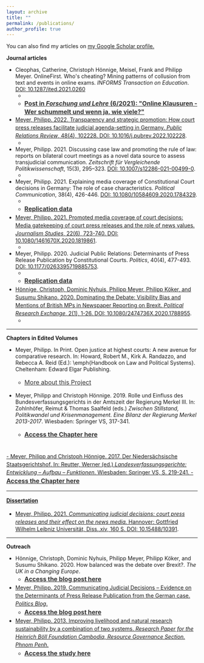 ```yaml
---
layout: archive
title: ""
permalink: /publications/
author_profile: true
---
```

<script type='text/javascript' src='https://d1bxh8uas1mnw7.cloudfront.net/assets/embed.js'></script>

You can also find my articles on <u><a href="https://scholar.google.de/citations?user=mk7kDiQAAAAJ&hl=de">my Google Scholar profile</a>.</u>

<b>Journal articles</b>
- Cleophas, Catherine, Christoph Hönnige, Meisel, Frank and Philipp Meyer. OnlineFirst. Who's cheating? Mining patterns of collusion from text and events in online exams. <i>INFORMS Transaction on Education</i>. [DOI: 10.1287/ited.2021.0260](https://pubsonline.informs.org/doi/abs/10.1287/ited.2021.0260)
   - <div data-badge-popover="right" data-badge-type="4" data-doi="https://doi.org/10.1287/ited.2021.0260" data-hide-no-mentions="true" class="altmetric-embed"></div>
   - <span style="font-size: medium;"><a style="line-height: 1.5;" href="https://www.forschung-und-lehre.de/heftarchiv/ausgabe-621/ "><span style="color: #333333;"><span style="font-size: medium;"> <b>Post in <i>Forschung und Lehre</i> (6/2021): "Online Klausuren - Wer schummelt und wenn ja, wie viele?"</b> </span></span> 
- Meyer, Philipp. 2022. Transparency and strategic promotion: How court press releases facilitate judicial agenda-setting in Germany. <i>Public Relations Review</i>, 48(4), 102228. [DOI: 10.1016/j.pubrev.2022.102228](https://doi.org/10.1016/j.pubrev.2022.102228).
   - <div data-badge-popover="right" data-badge-type="4" data-doi="https://doi.org/10.1016/j.pubrev.2022.102228" data-hide-no-mentions="true" class="altmetric-embed"></div>
- Meyer, Philipp. 2021. Discussing case law and promoting the rule of law: reports on bilateral court meetings as a novel data source to assess transjudicial communication. <i>Zeitschrift für Vergleichende Politikwissenschaft</i>, 15(3), 295–323. [DOI: 10.1007/s12286-021-00499-0](https://doi.org/10.1007/s12286-021-00499-0).
    - <div data-badge-popover="right" data-badge-type="4" data-doi="https://doi.org/10.1007/s12286-021-00499-0" data-hide-no-mentions="true" class="altmetric-embed"></div>
- Meyer, Philipp. 2021. Explaining media coverage of Constitutional Court decisions in Germany: The role of case characteristics. <i>Political Communication</i>, 38(4), 426-446. [DOI: 10.1080/10584609.2020.1784329](https://doi.org/10.1080/10584609.2020.1784329).
    - <div data-badge-popover="right" data-badge-type="4" data-doi="https://doi.org/10.1080/10584609.2020.1784329" data-hide-no-mentions="true" class="altmetric-embed"></div>
    - <span style="font-size: medium;"><a style="line-height: 1.5;" href="https://doi.org/10.17605/OSF.IO/HFY4K"><span style="color: #333333;"><span style="font-size: medium;"> <b>Replication data</b> </span></span>
- Meyer, Philipp. 2021. Promoted media coverage of court decisions: Media gatekeeping of court press releases and the role of news values. <i>Journalism Studies</i>, 22(6), 723-740. [DOI: 10.1080/1461670X.2020.1819861](https://doi.org/10.1080/1461670X.2020.1819861).
    - <div data-badge-popover="right" data-badge-type="4" data-doi="https://doi.org/10.1080/1461670X.2020.1819861" data-hide-no-mentions="true" class="altmetric-embed"></div> 
- Meyer, Philipp. 2020. Judicial Public Relations: Determinants of Press Release Publication by Constitutional Courts. <i>Politics</i>, 40(4), 477-493. [DOI: 10.1177/0263395719885753](https://journals.sagepub.com/doi/full/10.1177/0263395719885753). 
    - <div data-badge-popover="right" data-badge-type="4" data-doi="https://doi.org/10.1177/0263395719885753" data-hide-no-mentions="true" class="altmetric-embed"></div>
    - <span style="font-size: medium;"><a style="line-height: 1.5;" href="https://github.com/phimeyer/Replication-Data-for-Determinants-of-FCC-Press-Releases"><span style="color: #333333;"><span style="font-size: medium;"> <b>Replication data</b> </span></span>  
- Hönnige, Christoph, Dominic Nyhuis, Philipp Meyer, Philipp Köker, and Susumu Shikano. 2020. Dominating the Debate: Visibility Bias and Mentions of British MPs in Newspaper Reporting on Brexit. <i>Political Research Exchange</i>, 2(1), 1-26. [DOI: 10.1080/2474736X.2020.1788955](https://doi.org/10.1080/2474736X.2020.1788955).
    - <div data-badge-popover="right" data-badge-type="4" data-doi="https://doi.org/10.1080/2474736X.2020.1788955" data-hide-no-mentions="true" class="altmetric-embed"></div>
   
<hr>
   
<b>Chapters in Edited Volumes</b>
 - Meyer, Philipp. In Print. Open justice at highest courts: A new avenue for comparative research. In: Howard, Robert M., Kirk A. Randazzo, and Rebecca A. Reid (Ed.): \emph{Handbook on Law and Political Systems}. Cheltenham: Edward Elgar Publishing.
    - <p style="line-height: 1.5;" align="left"><span style="font-size: medium;"><a style="line-height: 1.5;" href="https://phimeyer.github.io/publication/Meyer_Open_Justice"><span style="color: #333333;"><span style="font-size: medium;">More about this Project</span></span></a>  
   
- Meyer, Philipp and Christoph Hönnige. 2019. Rolle und Einfluss des Bundesverfassungsgerichts in der Amtszeit der Regierung Merkel III. In: Zohlnhöfer, Reimut & Thomas Saalfeld (eds.) <i>Zwischen Stillstand, Politikwandel und Krisenmanagement. Eine Bilanz der Regierung Merkel 2013-2017</i>. Wiesbaden: Springer VS, 317-341.
    - <span style="font-size: medium;"><a style="line-height: 1.5;" href="https://link.springer.com/chapter/10.1007/978-3-658-22663-3_13"><span style="color: #333333;"><span style="font-size: medium;"> <b>Access the Chapter here</b> </span></span>
<br>
- Meyer, Philipp and Christoph Hönnige. 2017. Der Niedersächsische Staatsgerichtshof. In: Reutter, Werner (ed.) <i>Landesverfassungsgerichte: Entwicklung – Aufbau – Funktionen</i>. Wiesbaden: Springer VS, S. 219-241.
    - <span style="font-size: medium;"><a style="line-height: 1.5;" href="https://link.springer.com/chapter/10.1007/978-3-658-16094-4_10"><span style="color: #333333;"><span style="font-size: medium;"> <b>Access the Chapter here</b> </span></span>
   
 <hr>
 
 <b>Dissertation</b>

- Meyer, Philipp. 2021. <i>Communicating judicial decisions: court press releases and their effect on the news media.</i> Hannover: Gottfried Wilhelm Leibniz Universität, Diss.,xiv, 160 S. [DOI: 10.15488/10391](https://doi.org/10.15488/10391).
   
<hr>
   
<b>Outreach</b>
   
- Hönnige, Christoph, Dominic Nyhuis, Philipp Meyer, Philipp Köker, and Susumu Shikano. 2020. How balanced was the debate over Brexit?. <i>The UK in a Changing Europe</i>. 
   - <span style="font-size: medium;"><a style="line-height: 1.5;" href="https://ukandeu.ac.uk/how-balanced-was-the-debate-over-brexit"><span style="color: #333333;"><span style="font-size: medium;"> <b>Access the blog post here</b> </span></span>
- Meyer, Philipp. 2019. Communicating Judicial Decisions – Evidence on the Determinants of Press Release Publication from the German case. <i>Politics Blog</i>. 
   - <span style="font-size: medium;"><a style="line-height: 1.5;" href="http://politicsblog.ac.uk/2019/12/20/communicating-judicial-decisions-evidence-on-the-determinants-of-press-release-publication-from-the-german-case/"><span style="color: #333333;"><span style="font-size: medium;"> <b>Access the blog post here</b> </span></span>
- Meyer, Philipp. 2013. Improving livelihood and natural research sustainability by a combination of two systems. <i>Research Paper for the Heinrich Böll Foundation Cambodia, Resource Governance Section. Phnom Penh.</i>
   - <span style="font-size: medium;"><a style="line-height: 1.5;" href="https://kh.boell.org/en/2016/08/09/improving-livelihood-and-natural-resource-sustainability-combination-two-systems"><span style="color: #333333;"><span style="font-size: medium;"> <b>Access the study here</b> </span></span>

